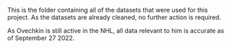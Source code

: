 This is the folder containing all of the datasets that were used for this project.
As the datasets are already cleaned, no further action is required.

As Ovechkin is still active in the NHL, all data relevant to him is accurate as of September 27 2022.
